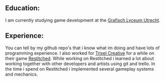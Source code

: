 ## Education:
I am currently studying game development at the [Grafisch Lyceum Utrecht](https://www.glu.nl/).

## Experience:
You can tell by my github repo's that i know what im doing and have lots of programming experience. I also worked for [Trixel Creative](https://www.trixelcreative.com/) for a while on their game [Restitched](https://store.steampowered.com/app/1361090/Restitched/). While working on Restitched i learned a lot about working together with other developers and artists using git and trello. In the time i spend on Restitched i implemented several gameplay systems and mechanics.
